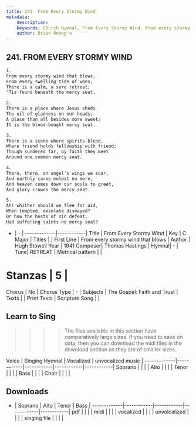 ```yaml
---
title: 241. From Every Stormy Wind
metadata:
    description: 
    keywords: Church Hymnal, From Every Stormy Wind, From every stormy wind that blows, 
    author: Brian Onang'o
---
```



## 241. FROM EVERY STORMY WIND

```txt
1.
From every stormy wind that blows, 
From every swelling tide of woes, 
There is a calm, a sure retreat; 
'Tis found beneath the mercy seat. 

2.
There is a place where Jesus sheds 
The oil of gladness on our heads, 
A place than all besides more sweet; 
It is the blood-bought mercy seat. 

3.
There is a scene where spirits blend, 
Where friend holds fellowship with friend; 
Though sundered far, by faith they meet 
Around one common mercy seat. 

4.
There, there, on angel's wings we soar, 
And earthly cares molest no more, 
And heaven comes down our souls to greet, 
And glory crowns the mercy seat. 

5.
Ah! whither should we flee for aid, 
When tempted, desolate dismayed? 
Or how the hosts of sin defeat, 
Had suffering saints no mercy seat?

```

- |   -  |
-------------|------------|
Title | From Every Stormy Wind |
Key | C Major |
Titles |  |
First Line | From every stormy wind that blows |
Author | Hugh Stowell
Year | 1941
Composer| Thomas Hastings |
Hymnal|  - |
Tune| RETREAT |
Metrical pattern | |
# Stanzas | 5 |
Chorus | No |
Chorus Type | - |
Subjects | The Gospel: Faith and Trust |
Texts |  |
Print Texts | 
Scripture Song |  |
  
## Learn to Sing

>>>> The files available in this section have comparatively large sizes. If you need to save on data, then you can download the midi files in the download section as they are of smaller sizes.

Voice |  Singing Hymnal | Vocalized | unvocalized music |
-------------|------------|------------|------------|------------|
Soprano | | | |
Alto | | | |
Tenor | | | |
Bass | | | |
Choir | | | |

## Downloads

- |  Soprano | Alto | Tenor | Bass |
-------------|------------|------------|------------|------------|
pdf | | | |
midi | | | |
vocalized | | | |
unvolcalized | | | |
singing file | | | |
  